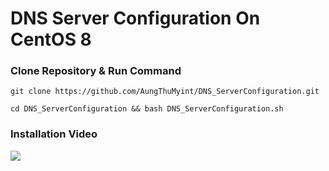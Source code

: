 # DNS Server Configuration On CentOS 8

### Clone Repository & Run Command
```shell
git clone https://github.com/AungThuMyint/DNS_ServerConfiguration.git
```
```shell
cd DNS_ServerConfiguration && bash DNS_ServerConfiguration.sh
```

### Installation Video
[![](https://i.ytimg.com/vi/41DtA7HDw10/maxresdefault.jpg)](https://youtu.be/41DtA7HDw10)
